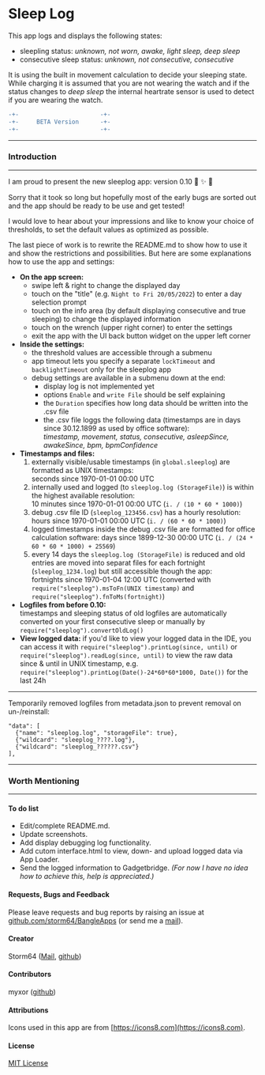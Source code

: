 # Sleep Log

This app logs and displays the following states:  
- sleepling status: _unknown, not worn, awake, light sleep, deep sleep_
- consecutive sleep status: _unknown, not consecutive, consecutive_

It is using the built in movement calculation to decide your sleeping state. While charging it is assumed that you are not wearing the watch and if the status changes to _deep sleep_ the internal heartrate sensor is used to detect if you are wearing the watch.

````diff
-+-                       -+-
-+-     BETA Version      -+-
-+-                       -+-
````

---
### Introduction
---
I am proud to present the new sleeplog app: version 0.10 🎉 ✨ 🎊

Sorry that it took so long but hopefully most of the early bugs are sorted out and the app should be ready to be use and get tested!

I would love to hear about your impressions and like to know your choice of thresholds, to set the default values as optimized as possible.

The last piece of work is to rewrite the README.md to show how to use it and show the restrictions and possibilities.
But here are some explanations how to use the app and settings:
- __On the app screen:__
  - swipe left & right to change the displayed day
  - touch on the "title" (e.g. `Night to Fri 20/05/2022`) to enter a day selection prompt
  - touch on the info area (by default displaying consecutive and true sleeping) to change the displayed information
  - touch on the wrench (upper right corner) to enter the settings
  - exit the app with the UI back button widget on the upper left corner
- __Inside the settings:__
  - the threshold values are accessible through a submenu
  - app timeout lets you specify a separate `lockTimeout` and `backlightTimeout` only for the sleeplog app
  - debug settings are available in a submenu down at the end:
    - display log is not implemented yet
    - options `Enable` and `write File` should be self explaining
    - the `Duration` specifies how long data should be written into the .csv file
    - the .csv file loggs the following data (timestamps are in days since 30.12.1899 as used by office software):  
      _timestamp, movement, status, consecutive, asleepSince, awakeSince, bpm, bpmConfidence_
 - __Timestamps and files:__
   1. externally visible/usable timestamps (in `global.sleeplog`) are formatted as UNIX timestamps:  
     seconds since 1970-01-01 00:00 UTC
   2. internally used and logged (to `sleeplog.log (StorageFile)`) is within the highest available resolution:  
     10 minutes since 1970-01-01 00:00 UTC (`i. / (10 * 60 * 1000)`)
   3. debug .csv file ID (`sleeplog_123456.csv`) has a hourly resolution:
     hours since 1970-01-01 00:00 UTC (`i. / (60 * 60 * 1000)`)
   4. logged timestamps inside the debug .csv file are formatted for office calculation software:
     days since 1899-12-30 00:00 UTC (`i. / (24 * 60 * 60 * 1000) + 25569`)
   5. every 14 days the `sleeplog.log (StorageFile)` is reduced and old entries are moved into separat files for each fortnight (`sleeplog_1234.log`) but still accessible though the app:  
     fortnights since 1970-01-04 12:00 UTC (converted with `require("sleeplog").msToFn(UNIX timestamp)` and `require("sleeplog").fnToMs(fortnight)`)
 - __Logfiles from before 0.10:__  
    timestamps and sleeping status of old logfiles are automatically converted on your first consecutive sleep or manually by `require("sleeplog").convertOldLog()`
 - __View logged data:__
    if you'd like to view your logged data in the IDE, you can access it with `require("sleeplog").printLog(since, until)` or `require("sleeplog").readLog(since, until)` to view the raw data  
    since & until in UNIX timestamp, e.g. `require("sleeplog").printLog(Date()-24*60*60*1000, Date())` for the last 24h

---

Temporarily removed logfiles from metadata.json to prevent removal on un-/reinstall:
```
"data": [
  {"name": "sleeplog.log", "storageFile": true},
  {"wildcard": "sleeplog_????.log"},
  {"wildcard": "sleeplog_??????.csv"}
],
````

---
### Worth Mentioning
---
#### To do list
* Edit/complete README.md.
* Update screenshots.
* Add display debugging log functionality.
* Add cutom interface.html to view, down- and upload logged data via App Loader.
* Send the logged information to Gadgetbridge.
  _(For now I have no idea how to achieve this, help is appreciated.)_

#### Requests, Bugs and Feedback
Please leave requests and bug reports by raising an issue at [github.com/storm64/BangleApps](https://github.com/storm64/BangleApps) (or send me a [mail](mailto:banglejs@storm64.de)).

#### Creator
Storm64 ([Mail](mailto:banglejs@storm64.de), [github](https://github.com/storm64))

#### Contributors
myxor ([github](https://github.com/myxor))

#### Attributions
Icons used in this app are from [https://icons8.com](https://icons8.com).

#### License
[MIT License](LICENSE)
